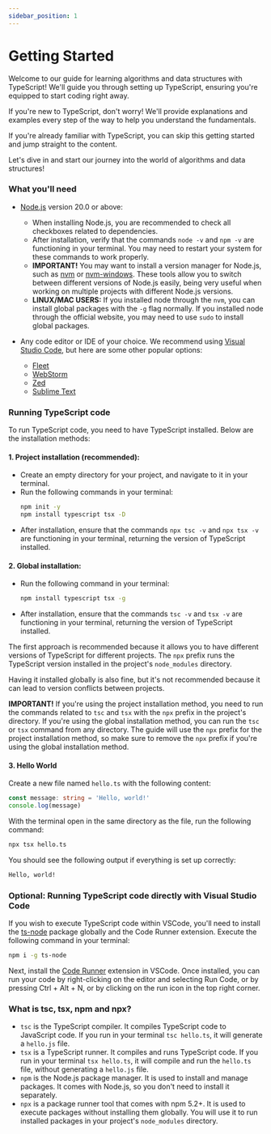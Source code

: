 ```yaml
---
sidebar_position: 1
---
```


# Getting Started

Welcome to our guide for learning algorithms and data structures with TypeScript! We'll guide you through setting up TypeScript, ensuring you're equipped to start coding right away.

If you're new to TypeScript, don't worry! We'll provide explanations and examples every step of the way to help you understand the fundamentals.

If you're already familiar with TypeScript, you can skip this getting started and jump straight to the content.

Let's dive in and start our journey into the world of algorithms and data structures!

### What you'll need

- [Node.js](https://nodejs.org/en/download/) version 20.0 or above:
  - When installing Node.js, you are recommended to check all checkboxes related to dependencies.
  - After installation, verify that the commands `node -v` and `npm -v` are functioning in your terminal. You may need to restart your system for these commands to work properly.
  - **IMPORTANT!** You may want to install a version manager for Node.js, such as [nvm](https://github.com/nvm-sh/nvm) or [nvm-windows](https://github.com/coreybutler/nvm-windows). These tools allow you to switch between different versions of Node.js easily, being very useful when working on multiple projects with different Node.js versions.
  - **LINUX/MAC USERS:** If you installed node through the `nvm`, you can install global packages with the `-g` flag normally. If you installed node through the official website, you may need to use `sudo` to install global packages.

- Any code editor or IDE of your choice. We recommend using [Visual Studio Code](https://code.visualstudio.com/), but here are some other popular options:
  - [Fleet](https://www.jetbrains.com/fleet/)
  - [WebStorm](https://www.jetbrains.com/webstorm/)
  - [Zed](https://zed.dev/)
  - [Sublime Text](https://www.sublimetext.com/)

### Running TypeScript code

To run TypeScript code, you need to have TypeScript installed. Below are the installation methods:

#### 1. Project installation (recommended):
  - Create an empty directory for your project, and navigate to it in your terminal.
  - Run the following commands in your terminal:
    ```bash
    npm init -y
    npm install typescript tsx -D
    ```
  - After installation, ensure that the commands `npx tsc -v` and `npx tsx -v` are functioning in your terminal, returning the version of TypeScript installed.

#### 2. Global installation:
  - Run the following command in your terminal:
    ```bash
    npm install typescript tsx -g
    ```
  - After installation, ensure that the commands `tsc -v` and `tsx -v` are functioning in your terminal, returning the version of TypeScript installed.

The first approach is recommended because it allows you to have different versions of TypeScript for different projects. The `npx` prefix runs the TypeScript version installed in the project's `node_modules` directory.

Having it installed globally is also fine, but it's not recommended because it can lead to version conflicts between projects.

**IMPORTANT!** If you're using the project installation method, you need to run the commands related to `tsc` and `tsx` with the `npx` prefix in the project's directory. If you're using the global installation method, you can run the `tsc` or `tsx` command from any directory.
The guide will use the `npx` prefix for the project installation method, so make sure to remove the `npx` prefix if you're using the global installation method.

#### 3. Hello World

Create a new file named `hello.ts` with the following content:

```typescript
const message: string = 'Hello, world!'
console.log(message)
```

With the terminal open in the same directory as the file, run the following command:

```bash
npx tsx hello.ts
```

You should see the following output if everything is set up correctly:

```bash
Hello, world!
```

### Optional: Running TypeScript code directly with Visual Studio Code

If you wish to execute TypeScript code within VSCode, you'll need to install the [ts-node](https://www.npmjs.com/package/ts-node) package globally and the Code Runner extension. Execute the following command in your terminal:

```bash
npm i -g ts-node
```

Next, install the [Code Runner](https://marketplace.visualstudio.com/items?itemName=formulahendry.code-runner) extension in VSCode. Once installed, you can run your code by right-clicking on the editor and selecting Run Code, or by pressing Ctrl + Alt + N, or by clicking on the run icon in the top right corner.

### What is tsc, tsx, npm and npx?

- `tsc` is the TypeScript compiler. It compiles TypeScript code to JavaScript code. If you run in your terminal `tsc hello.ts`, it will generate a `hello.js` file.
- `tsx` is a TypeScript runner. It compiles and runs TypeScript code. If you run in your terminal `tsx hello.ts`, it will compile and run the `hello.ts` file, without generating a `hello.js` file.
- `npm` is the Node.js package manager. It is used to install and manage packages. It comes with Node.js, so you don't need to install it separately.
- `npx` is a package runner tool that comes with npm 5.2+. It is used to execute packages without installing them globally. You will use it to run installed packages in your project's `node_modules` directory.